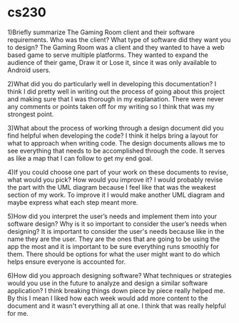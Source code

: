 # cs230
1)Briefly summarize The Gaming Room client and their software requirements. Who was the client? What type of software did they want you to design? 
The Gaming Room was a client and they wanted to have a web based game to serve multiple platforms. They wanted to expand the audience of their game, Draw it or Lose it, since it was only available to Android users.

2)What did you do particularly well in developing this documentation?
I think I did pretty well in writing out the process of going about this project and making sure that I was thorough in my explanation. There were never any comments or points taken off for my writing so I think that was my strongest point.

3)What about the process of working through a design document did you find helpful when developing the code?
I think it helps bring a layout for what to approach when writing code. The design documents allows me to see everything that needs to be accomplished through the code. It serves as like a map that I can follow to get my end goal.

4)If you could choose one part of your work on these documents to revise, what would you pick? How would you improve it?
I would probably revise the part with the UML diagram because I feel like that was the weakest section of my work. To improve it I would make another UML diagram and maybe express what each step meant more.

5)How did you interpret the user’s needs and implement them into your software design? Why is it so important to consider the user’s needs when designing?
It is important to consider the user's needs because like in the name they are the user. They are the ones that are going to be using the app the most and it is important to be sure everything runs smoothly for them. There should be options for what the user might want to do which helps ensure everyone is accounted for.

6)How did you approach designing software? What techniques or strategies would you use in the future to analyze and design a similar software application?
I think breaking things down piece by piece really helped me. By this I mean I liked how each week would add more content to the document and it wasn't everything all at one. I think that was really helpful for me.
